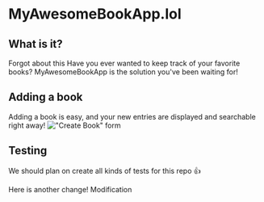 # MyAwesomeBookApp.lol

## What is it?
Forgot about this
Have you ever wanted to keep track of your favorite books? MyAwesomeBookApp is the solution you've been waiting for!

## Adding a book

Adding a book is easy, and your new entries are displayed and searchable right away!
!["Create Book" form](https://cloud.githubusercontent.com/assets/4215/22151066/f3502322-dee1-11e6-9442-843bb4822b2c.png)

## Testing

We should plan on create all kinds of tests for this repo :+1:

Here is another change! Modification
